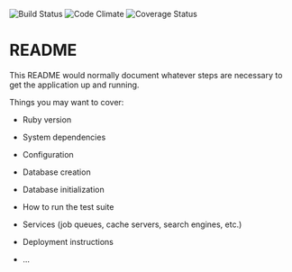![Build Status](https://codeship.com/projects/a6166be0-4d42-0135-985c-02f8b762199a/status?branch=master)
![Code Climate](https://codeclimate.com/github/alixvis/park-planner.png)
![Coverage Status](https://coveralls.io/repos/alixvis/park-planner/badge.png)

# README

This README would normally document whatever steps are necessary to get the
application up and running.

Things you may want to cover:

* Ruby version

* System dependencies

* Configuration

* Database creation

* Database initialization

* How to run the test suite

* Services (job queues, cache servers, search engines, etc.)

* Deployment instructions

* ...
